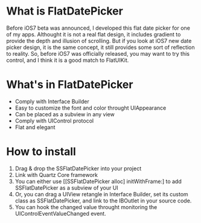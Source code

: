 # What is FlatDatePicker

Before iOS7 beta was announced, I developed this flat date picker for one of my apps. Althought it is not a real flat design, it includes gradient to provide the depth and illusion of scrolling. But if you look at iOS7 new date picker design, it is the same concept, it still provides some sort of reflection to reality. So, before iOS7 was officially released, you may want to try this control, and I think it is a good match to FlatUIKit. 

# What's in FlatDatePicker

* Comply with Interface Builder
* Easy to customize the font and color throught UIAppearance
* Can be placed as a subview in any view
* Comply with UIControl protocol
* Flat and elegant

# How to install

1. Drag & drop the SSFlatDatePicker into your project
2. Link with Quartz Core framework
3. You can either use [[SSFlatDatePicker alloc] initWithFrame:] to add SSFlatDatePicker as a subview of your UI
4. Or, you can drag a UIView retangle in Interface Builder, set its custom class as SSFlatDatePicker, and link to the IBOutlet in your source code. 
5. You can hook the changed value throught monitoring the UIControlEventValueChanged event. 

